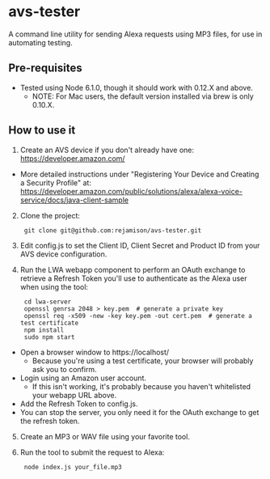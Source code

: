 # avs-tester

A command line utility for sending Alexa requests using MP3 files, for use in automating testing.

## Pre-requisites

* Tested using Node 6.1.0, though it should work with 0.12.X and above.
  * NOTE: For Mac users, the default version installed via brew is only 0.10.X.

## How to use it

1. Create an AVS device if you don't already have one:  https://developer.amazon.com/
  * More detailed instructions under "Registering Your Device and Creating a Security Profile" at:  https://developer.amazon.com/public/solutions/alexa/alexa-voice-service/docs/java-client-sample
2. Clone the project:

        git clone git@github.com:rejamison/avs-tester.git
3. Edit config.js to set the Client ID, Client Secret and Product ID from your AVS device configuration.
4. Run the LWA webapp component to perform an OAuth exchange to retrieve a Refresh Token you'll use to authenticate as the Alexa user when using the tool:


        cd lwa-server
        openssl genrsa 2048 > key.pem  # generate a private key
        openssl req -x509 -new -key key.pem -out cert.pem  # generate a test certificate
        npm install
        sudo npm start
  * Open a browser window to https://localhost/
    * Because you're using a test certificate, your browser will probably ask you to confirm.
  * Login using an Amazon user account.
    * If this isn't working, it's probably because you haven't whitelisted your webapp URL above.
  * Add the Refresh Token to config.js.
  * You can stop the server, you only need it for the OAuth exchange to get the refresh token.
5. Create an MP3 or WAV file using your favorite tool.
6. Run the tool to submit the request to Alexa:

        node index.js your_file.mp3
